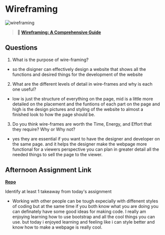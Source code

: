 # Wireframing

![wireframing](https://bcw.blob.core.windows.net/public/img/courses/2293087935019893)

> **📖 [Wireframing: A Comprehensive Guide](https://codeworksacademy.com/fs-student-guide/resources/wk1/06-Wireframing)**

## Questions

1. What is the purpose of wire-framing? 

- so the disigner can effectively design a website that shows all the functions and desired things for the development of the website

2. What are the different levels of detail in wire-frames and why is each one useful?

- low is just the structure of everything on the page, mid is a little more detailed on the placement and the funtions of each part on the page and high is the design pictures and styling of the website to almost a finished look to how the page should be.

3. Do you think wire-frames are worth the Time, Energy, and Effort that they require? Why or Why not?

- yes they are essential if you want to have the designer and developer on the same page. and it helps the designer make the webpage more functional for a viewers perspective you can plan in greater detail all the needed things to sell the page to the viewer.

## Afternoon Assignment Link

**[Repo](https://github.com/Andrew-Greenlaw/clone-site2)**

Identify at least 1 takeaway from today's assignment

- Working with other people can be tough expecially with diffenent styles of coding but at the same time if you both know what you are doing you can definately have some good ideas for making code. I really am enjoying learning how to use bootstrap and all the cool things you can use. but today i enjoyed learning and feeling like i can style better and know how to make a webpage is really cool.